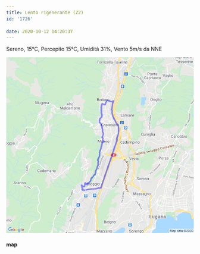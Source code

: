```yaml
---
title: Lento rigenerante (Z2)
id: '1726'

date: 2020-10-12 14:20:37
---
```


Sereno, 15°C, Percepito 15°C, Umidità 31%, Vento 5m/s da NNE

![image](/images/2021/08/20201012-activity-map.png)

#### map
